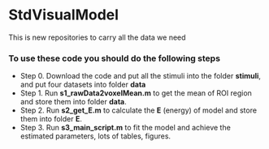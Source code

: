 # StdVisualModel
This is new repositories to carry all the data we need

### To use these code you should do the following steps
* Step 0. Download the code and put all the stimuli into the folder **stimuli**, and put four datasets into folder **data** 
* Step 1. Run **s1_rawData2voxelMean.m** to get the mean of ROI region and store them into folder **data**. 
* Step 2. Run **s2_get_E.m** to calculate the **E** (energy) of model and store them into folder **E**.
* Step 3. Run **s3_main_script.m** to fit the model and achieve the estimated parameters, lots of tables, figures. 

